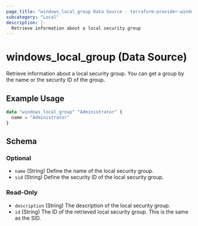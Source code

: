 ```yaml
---
page_title: "windows_local_group Data Source - terraform-provider-windows"
subcategory: "Local"
description: |-
  Retrieve information about a local security group
---
```

# windows_local_group (Data Source)

<!-- data-source description generated from schema -->
Retrieve information about a local security group.
You can get a group by the name or the security ID of the group.

<!-- examples generated from example files -->
## Example Usage

```terraform
data "windows_local_group" "Administrator" {
  name = "Administrator"
}
```

<!-- schema generated by tfplugindocs -->
## Schema

### Optional

- `name` (String) Define the name of the local security group.
- `sid` (String) Define the security ID of the local security group.

### Read-Only

- `description` (String) The description of the local security group.
- `id` (String) The ID of the retrieved local security group. This is the same as the SID.
